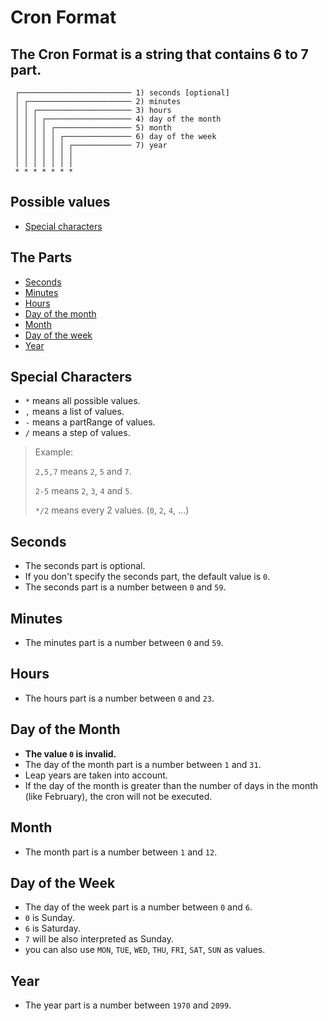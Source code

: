 # Cron Format

## The Cron Format is a string that contains 6 to 7 part.

```Text
 ┌───────────────────────── 1) seconds [optional]
 │ ┌─────────────────────── 2) minutes
 │ │ ┌───────────────────── 3) hours
 │ │ │ ┌─────────────────── 4) day of the month
 │ │ │ │ ┌───────────────── 5) month
 │ │ │ │ │ ┌─────────────── 6) day of the week
 │ │ │ │ │ │ ┌───────────── 7) year
 │ │ │ │ │ │ │
 │ │ │ │ │ │ │
 * * * * * * *
```

## Possible values
- [Special characters](#Special-characters)

## The Parts
- [Seconds](#Seconds)
- [Minutes](#Minutes)
- [Hours](#Hours)
- [Day of the month](#Day-of-the-month)
- [Month](#Month)
- [Day of the week](#Day-of-the-week)
- [Year](#Year)


## Special Characters
- `*` means all possible values.
- `,` means a list of values.
- `-` means a partRange of values.
- `/` means a step of values.

> Example:
>
> `2,5,7` means `2`, `5` and `7`.
>
> `2-5` means `2`, `3`, `4` and `5`.
>
> `*/2` means every 2 values. (`0`, `2`, `4`, ...)


## Seconds
- The seconds part is optional.
- If you don't specify the seconds part, the default value is `0`.
- The seconds part is a number between `0` and `59`.


## Minutes
- The minutes part is a number between `0` and `59`.

## Hours
- The hours part is a number between `0` and `23`.

## Day of the Month
- **The value `0` is invalid.**
- The day of the month part is a number between `1` and `31`.
- Leap years are taken into account.
- If the day of the month is greater than the number of days in the month (like February), the cron will not be executed.

## Month
- The month part is a number between `1` and `12`.

## Day of the Week
- The day of the week part is a number between `0` and `6`.
- `0` is Sunday.
- `6` is Saturday.
- `7` will be also interpreted as Sunday.
- you can also use `MON`, `TUE`, `WED`, `THU`, `FRI`, `SAT`, `SUN` as values.

## Year
- The year part is a number between `1970` and `2099`.
